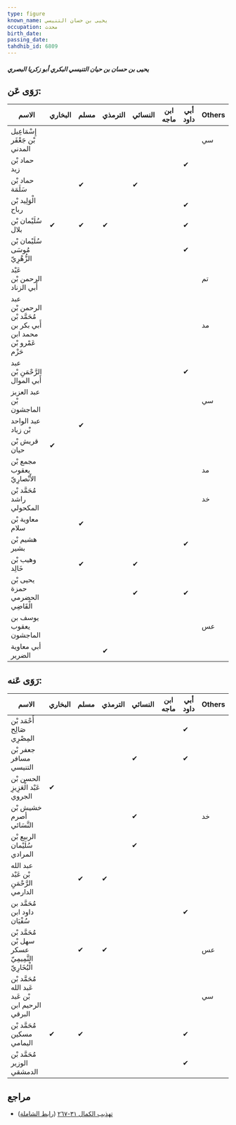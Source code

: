 ```yaml
---
type: figure
known_name: يحيى بن حسان التنيسي
occupation: محدث
birth_date:
passing_date:
tahdhib_id: 6809
---
```

##### يحيى بن حسان بن حيان التنيسي البكري أبو زكريا البصري

## رَوَى عَن:
| الاسم                                                             | البخاري | مسلم | الترمذي | النسائي | ابن ماجه | أبي داود | Others |
| ----------------------------------------------------------------- | ------- | ---- | ------- | ------- | -------- | -------- | ------ |
| إِسْمَاعِيل بْن جَعْفَر المدني                                    |         |      |         |         |          |          | سي     |
| حماد بْن زيد                                                      |         |      |         |         |          | ✔        |        |
| حماد بْن سَلَمَة                                                  |         | ✔    |         | ✔       |          |          |        |
| الْوَلِيد بْن رباح                                                |         |      |         |         |          | ✔        |        |
| سُلَيْمان بْن بلال                                                | ✔       | ✔    | ✔       |         |          | ✔        |        |
| سُلَيْمان بْن مُوسَى الزُّهْرِيّ                                  |         |      |         |         |          | ✔        |        |
| عَبْد الرحمن بْن أَبي الزناد                                      |         |      |         |         |          |          | تم     |
| عبد الرحمن بْن مُحَمَّد بْن أَبي بكر بن محمد ابن عَمْرو بْن حَزْم |         |      |         |         |          |          | مد     |
| عبد الرَّحْمَنِ بْن أَبي الموال                                   |         |      |         |         |          | ✔        |        |
| عبد العزيز بْن الماجشون                                           |         |      |         |         |          |          | سي     |
| عبد الواحد بْن زياد                                               |         | ✔    |         |         |          |          |        |
| قريش بْن حيان                                                     | ✔       |      |         |         |          |          |        |
| مجمع بْن يعقوب الأَنْصارِيّ                                       |         |      |         |         |          |          | مد     |
| مُحَمَّد بْن راشد المكحولي                                        |         |      |         |         |          |          | خد     |
| معاوية بْن سلام                                                   |         | ✔    |         |         |          |          |        |
| هشيم بْن بشير                                                     |         |      |         |         |          | ✔        |        |
| وهيب بْن خَالِد                                                   |         | ✔    |         | ✔       |          |          |        |
| يحيى بْن حمزة الحضرمي الْقَاضِي                                   |         |      |         | ✔       |          | ✔        |        |
| يوسف بن يعقوب الماجشون                                            |         |      |         |         |          |          | عس     |
| أبي معاوية الضرير                                                 |         |      | ✔       |         |          |          |        |
## رَوَى عَنه:
| الاسم                                               | البخاري | مسلم | الترمذي | النسائي | ابن ماجه | أبي داود | Others |
| --------------------------------------------------- | ------- | ---- | ------- | ------- | -------- | -------- | ------ |
| أَحْمَد بْن صَالِح المِصْرِي                        |         |      |         |         |          | ✔        |        |
| جعفر بْن مسافر التنيسي                              |         |      |         | ✔       |          | ✔        |        |
| الحسن بْن عَبْد الْعَزِيزِ الجروي                   | ✔       |      |         |         |          |          |        |
| خشيش بْن أصرم النَّسَائي                            |         |      |         | ✔       |          |          | خد     |
| الربيع بْن سُلَيْمان المرادي                        |         |      |         | ✔       |          |          |        |
| عبد الله بْن عَبْد الرَّحْمَنِ الدارمي              |         | ✔    | ✔       |         |          |          |        |
| مُحَمَّد بن داود ابن سُفْيَان                       |         |      |         |         |          | ✔        |        |
| مُحَمَّد بْن سهل بْن عسكر التَّمِيمِيّ الْبُخَارِيّ |         | ✔    | ✔       |         |          |          | عس     |
| مُحَمَّد بْن عَبد الله بْن عَبد الرحيم ابن البرقي   |         |      |         |         |          |          | سي     |
| مُحَمَّد بْن مسكين اليمامي                          | ✔       | ✔    |         |         |          | ✔        |        |
| مُحَمَّد بْن الوزير الدمشقي                         |         |      |         |         |          | ✔        |        |
## مراجع
- [تهذيب الكمال ٣١-٢٦٧](obsidian://open?vault=Tahdhib-al-Kamal&file=Figures/٦٨٠٩-يحيى%20بن%20حسان%20بن%20حيان%20التنيسي%20البكري%20أبو%20زكريا%20البصري) ([رابط الشاملة](https://shamela.ws/book/3722/16815))